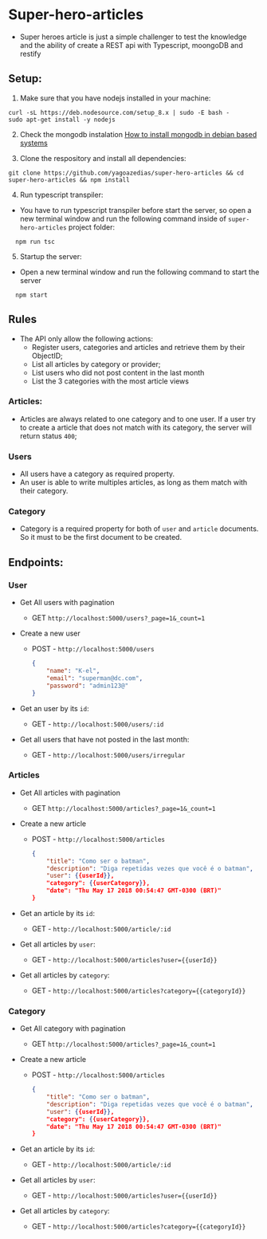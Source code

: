 # Super-hero-articles

- Super heroes article is just a simple challenger to test the knowledge and the ability of create a REST api with Typescript, moongoDB and restify


## Setup:
1. Make sure that you have nodejs installed in your machine:
```
curl -sL https://deb.nodesource.com/setup_8.x | sudo -E bash -
sudo apt-get install -y nodejs
```
2. Check the mongodb instalation [How to install mongodb in debian based systems](https://www.digitalocean.com/community/tutorials/como-instalar-o-mongodb-no-ubuntu-16-04-pt)

3. Clone the respository and install all dependencies:
```
git clone https://github.com/yagoazedias/super-hero-articles && cd super-hero-articles && npm install
```

4. Run typescript transpiler:
- You have to run typescript transpiler before start the server, so open a new terminal window and run the following command inside of `super-hero-articles` project folder:

```
  npm run tsc
```

5. Startup the server:
- Open a new terminal window and run the following command to start the server
```
  npm start
```

## Rules
- The API only allow the following actions:
    - Register users, categories and articles and retrieve them by their ObjectID;
    - List all articles by category or provider;
    - List users who did not post content in the last month
    - List the 3 categories with the most article views

### Articles:
 - Articles are always related to one category and to one user. If a user try to create a article that does not match with its category, the server will return status `400`;

 
### Users
 - All users have a category as required property.
 - An user is able to write multiples articles, 
   as long as them match with their category.
   
### Category
 - Category is a required property for both of `user` and `article` documents. So it must to be the first document to be created.
 
 
## Endpoints:

### User
 -  Get All users with pagination
    - GET `http://localhost:5000/users?_page=1&_count=1`
    
    
 -  Create a new user  
     - POST - `http://localhost:5000/users`
        ```json
        {
            "name": "K-el",
            "email": "superman@dc.com",
            "password": "admin123@"
        }
        ```
 -  Get an user by its `id`:
    - GET - `http://localhost:5000/users/:id`
 
 -  Get all users that have not posted in the last month:
    - GET - `http://localhost:5000/users/irregular`
    
### Articles
 -  Get All articles with pagination
    - GET `http://localhost:5000/articles?_page=1&_count=1`
    
    
 -  Create a new article  
     - POST - `http://localhost:5000/articles`
        ```json
        {
            "title": "Como ser o batman",
            "description": "Diga repetidas vezes que você é o batman",
            "user": {{userId}},
            "category": {{userCategory}},
            "date": "Thu May 17 2018 00:54:47 GMT-0300 (BRT)"
        }
        ```
 -  Get an article by its `id`:
    - GET - `http://localhost:5000/article/:id`
 
 -  Get all articles by `user`:
    - GET - `http://localhost:5000/articles?user={{userId}}`

 -  Get all articles by `category`:
    - GET - `http://localhost:5000/articles?category={{categoryId}}`

### Category
 -  Get All category with pagination
    - GET `http://localhost:5000/articles?_page=1&_count=1`
    
    
 -  Create a new article  
     - POST - `http://localhost:5000/articles`
        ```json
        {
            "title": "Como ser o batman",
            "description": "Diga repetidas vezes que você é o batman",
            "user": {{userId}},
            "category": {{userCategory}},
            "date": "Thu May 17 2018 00:54:47 GMT-0300 (BRT)"
        }
        ```
 -  Get an article by its `id`:
    - GET - `http://localhost:5000/article/:id`
 
 -  Get all articles by `user`:
    - GET - `http://localhost:5000/articles?user={{userId}}`

 -  Get all articles by `category`:
    - GET - `http://localhost:5000/articles?category={{categoryId}}`